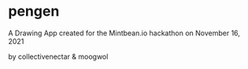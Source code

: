 # pengen
A Drawing App created for the Mintbean.io hackathon on November 16, 2021

by collectivenectar & moogwol